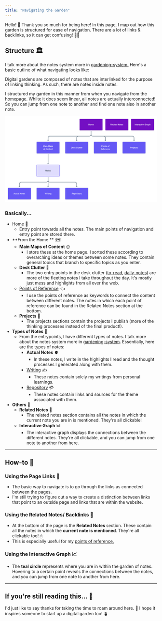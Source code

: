 ```yaml
---
title: "Navigating the Garden"
---
```


Hello! 👋 Thank you so much for being here! In this page, I map out how this garden is structured for ease of navigation. There are a lot of links & backlinks, so it can get confusing! 😵‍💫

## Structure 🏛
I talk more about the notes system more in [gardening-system.](notes/home/gardening-system.md) Here's a basic outline of what navigating looks like:

Digital gardens are composed of notes that are interlinked for the purpose of linking thinking. As such, there are notes inside notes.

I structured my garden in this manner from when you navigate from the [homepage.](_index.md) Whilte it does seem linear, all notes are actually interconnected! So you can jump from one note to another and find one note also in another note.

![garden-structure](/notes/photos/garden-structure.png)

### Basically...
- [Home](_index.md) 🏡
	- Entry point towards all the notes. The main points of navigation and entry point are stored there.
- **From the Home ** 🗺
	- **Main Maps of Content** 🌞
		- I store these at the home page. I sorted these according to overarching ideas or themes between some notes. They contain general topics that branch to specific topics as you enter.
	- **Desk Clutter** 🧩
		- The two entry points in the desk clutter ([to-read](moc/to-read.md), [daily-notes](moc/daily-notes.md)) are more of the fleeting notes I take throughout the day. It's mostly just mess and highlights from all over the web.
	- [Points of Reference](moc/por.md) 👈
		- I use the points of reference as keywords to connect the content between different notes. The notes in which each point of reference can be found in the Related Notes section at the bottom.
	- **Projects** 🥰
		- The projects sections contain the projects I publish (more of the thinking processes instead of the final product!).
- **Types of Notes** 🤩
	- From the entrypoints, I have different types of notes. I talk more about the notes system more in [gardening-system](notes/home/gardening-system.md). Essentially, here are the types of notes:
		- **Actual Notes** 🫀
			- In these notes, I write in the highlights I read and the thought processes I generated along with them.
		- [Writing](notes/por/writing.md) ✍️
			- These notes contain solely my writings from personal learnings.
		- [Repository](notes/por/repository.md) 💳
			- These notes contain links and sources for the theme associated with them.
- **Others** 🥳
	- **Related Notes** 🚗
		- The related notes section contains all the notes in which the current note you are in is mentioned. They're all clickable!
	- **Interactive Graph** 📊
		- The interactive graph displays the connections between the different notes. They're all clickable, and you can jump from one note to another from here.

---

## How-to 🤔

### Using the Page Links 🔗
- The basic way to navigate is to go through the links as connected between the pages.
- I'm still trying to figure out a way to create a distinction between links that point to an outside page and links that are within the website.

### Using the Related Notes/ Backlinks 🛀
- At the bottom of the page is the **Related Notes** section. These contain all the notes in which the **current note is mentioned**. They're all clickable too! 🖱
- This is especially useful for my [points of reference.](moc/por.md)

### Using the Interactive Graph 📈
- The **teal circle** represents where you are in within the garden of notes. Hovering to a certain point reveals the connections between the notes, and you can jump from one note to another from here.


---
## If you're still reading this... 💖
I'd just like to say thanks for taking the time to roam around here. 🥺 I hope it inspires someone to start up a digital garden too! 🪴